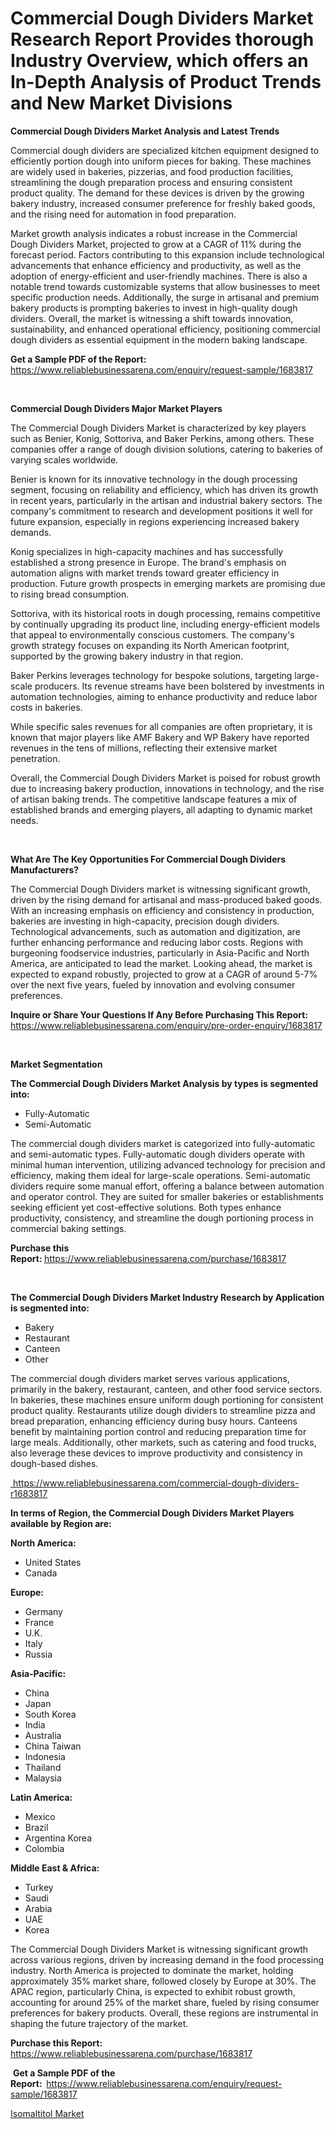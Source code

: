 <p><h1>Commercial Dough Dividers Market Research Report Provides thorough Industry Overview, which offers an In-Depth Analysis of Product Trends and New Market Divisions</h1></p><p><strong>Commercial Dough Dividers Market Analysis and Latest Trends</strong></p>
<p><p>Commercial dough dividers are specialized kitchen equipment designed to efficiently portion dough into uniform pieces for baking. These machines are widely used in bakeries, pizzerias, and food production facilities, streamlining the dough preparation process and ensuring consistent product quality. The demand for these devices is driven by the growing bakery industry, increased consumer preference for freshly baked goods, and the rising need for automation in food preparation.</p><p>Market growth analysis indicates a robust increase in the Commercial Dough Dividers Market, projected to grow at a CAGR of 11% during the forecast period. Factors contributing to this expansion include technological advancements that enhance efficiency and productivity, as well as the adoption of energy-efficient and user-friendly machines. There is also a notable trend towards customizable systems that allow businesses to meet specific production needs. Additionally, the surge in artisanal and premium bakery products is prompting bakeries to invest in high-quality dough dividers. Overall, the market is witnessing a shift towards innovation, sustainability, and enhanced operational efficiency, positioning commercial dough dividers as essential equipment in the modern baking landscape.</p></p>
<p><strong>Get a Sample PDF of the Report:&nbsp;</strong> <a href="https://www.reliablebusinessarena.com/enquiry/request-sample/1683817?utm_campaign=3062&utm_medium=2&utm_source=Github&utm_content=ia&utm_term=26032025&utm_id=commercial-dough-dividers">https://www.reliablebusinessarena.com/enquiry/request-sample/1683817</a></p>
<p>&nbsp;</p>
<p><strong>Commercial Dough Dividers Major Market Players</strong></p>
<p><p>The Commercial Dough Dividers Market is characterized by key players such as Benier, Konig, Sottoriva, and Baker Perkins, among others. These companies offer a range of dough division solutions, catering to bakeries of varying scales worldwide.</p><p>Benier is known for its innovative technology in the dough processing segment, focusing on reliability and efficiency, which has driven its growth in recent years, particularly in the artisan and industrial bakery sectors. The company's commitment to research and development positions it well for future expansion, especially in regions experiencing increased bakery demands.</p><p>Konig specializes in high-capacity machines and has successfully established a strong presence in Europe. The brand's emphasis on automation aligns with market trends toward greater efficiency in production. Future growth prospects in emerging markets are promising due to rising bread consumption.</p><p>Sottoriva, with its historical roots in dough processing, remains competitive by continually upgrading its product line, including energy-efficient models that appeal to environmentally conscious customers. The company's growth strategy focuses on expanding its North American footprint, supported by the growing bakery industry in that region.</p><p>Baker Perkins leverages technology for bespoke solutions, targeting large-scale producers. Its revenue streams have been bolstered by investments in automation technologies, aiming to enhance productivity and reduce labor costs in bakeries.</p><p>While specific sales revenues for all companies are often proprietary, it is known that major players like AMF Bakery and WP Bakery have reported revenues in the tens of millions, reflecting their extensive market penetration.</p><p>Overall, the Commercial Dough Dividers Market is poised for robust growth due to increasing bakery production, innovations in technology, and the rise of artisan baking trends. The competitive landscape features a mix of established brands and emerging players, all adapting to dynamic market needs.</p></p>
<p>&nbsp;</p>
<p><strong>What Are The Key Opportunities For Commercial Dough Dividers Manufacturers?</strong></p>
<p><p>The Commercial Dough Dividers market is witnessing significant growth, driven by the rising demand for artisanal and mass-produced baked goods. With an increasing emphasis on efficiency and consistency in production, bakeries are investing in high-capacity, precision dough dividers. Technological advancements, such as automation and digitization, are further enhancing performance and reducing labor costs. Regions with burgeoning foodservice industries, particularly in Asia-Pacific and North America, are anticipated to lead the market. Looking ahead, the market is expected to expand robustly, projected to grow at a CAGR of around 5-7% over the next five years, fueled by innovation and evolving consumer preferences.</p></p>
<p><strong>Inquire or Share Your Questions If Any Before Purchasing This Report:</strong> <a href="https://www.reliablebusinessarena.com/enquiry/pre-order-enquiry/1683817?utm_campaign=3062&utm_medium=2&utm_source=Github&utm_content=ia&utm_term=26032025&utm_id=commercial-dough-dividers">https://www.reliablebusinessarena.com/enquiry/pre-order-enquiry/1683817</a></p>
<p>&nbsp;</p>
<p><strong>Market Segmentation</strong></p>
<p><strong>The Commercial Dough Dividers Market Analysis by types is segmented into:</strong></p>
<p><ul><li>Fully-Automatic</li><li>Semi-Automatic</li></ul></p>
<p><p>The commercial dough dividers market is categorized into fully-automatic and semi-automatic types. Fully-automatic dough dividers operate with minimal human intervention, utilizing advanced technology for precision and efficiency, making them ideal for large-scale operations. Semi-automatic dividers require some manual effort, offering a balance between automation and operator control. They are suited for smaller bakeries or establishments seeking efficient yet cost-effective solutions. Both types enhance productivity, consistency, and streamline the dough portioning process in commercial baking settings.</p></p>
<p><strong>Purchase this Report:&nbsp;</strong><a href="https://www.reliablebusinessarena.com/purchase/1683817?utm_campaign=3062&utm_medium=2&utm_source=Github&utm_content=ia&utm_term=26032025&utm_id=commercial-dough-dividers">https://www.reliablebusinessarena.com/purchase/1683817</a></p>
<p>&nbsp;</p>
<p><strong>The Commercial Dough Dividers Market Industry Research by Application is segmented into:</strong></p>
<p><ul><li>Bakery</li><li>Restaurant</li><li>Canteen</li><li>Other</li></ul></p>
<p><p>The commercial dough dividers market serves various applications, primarily in the bakery, restaurant, canteen, and other food service sectors. In bakeries, these machines ensure uniform dough portioning for consistent product quality. Restaurants utilize dough dividers to streamline pizza and bread preparation, enhancing efficiency during busy hours. Canteens benefit by maintaining portion control and reducing preparation time for large meals. Additionally, other markets, such as catering and food trucks, also leverage these devices to improve productivity and consistency in dough-based dishes.</p></p>
<p><a href="https://www.reliablebusinessarena.com/commercial-dough-dividers-r1683817?utm_campaign=3062&utm_medium=2&utm_source=Github&utm_content=ia&utm_term=26032025&utm_id=commercial-dough-dividers">&nbsp;https://www.reliablebusinessarena.com/commercial-dough-dividers-r1683817</a></p>
<p><strong>In terms of Region, the Commercial Dough Dividers Market Players available by Region are:</strong></p>
<p>
    <p> <strong> North America: </strong>
        <ul>
            <li>United States</li>
            <li>Canada</li>
        </ul>
        </p> 
    <p> <strong> Europe: </strong>
        <ul>
            <li>Germany</li>
            <li>France</li>
            <li>U.K.</li>
            <li>Italy</li>
            <li>Russia</li>
        </ul>
        </p> 
    <p> <strong> Asia-Pacific: </strong>
        <ul>
            <li>China</li>
            <li>Japan</li>
            <li>South Korea</li>
            <li>India</li>
            <li>Australia</li>
            <li>China Taiwan</li>
            <li>Indonesia</li>
            <li>Thailand</li>
            <li>Malaysia</li>
        </ul>
        </p> 
    <p> <strong> Latin America: </strong>
        <ul>
            <li>Mexico</li>
            <li>Brazil</li>
            <li>Argentina Korea</li>
            <li>Colombia</li>
        </ul>
        </p> 
    <p> <strong> Middle East & Africa: </strong>
        <ul>
            <li>Turkey</li>
            <li>Saudi</li>
            <li>Arabia</li>
            <li>UAE</li>
            <li>Korea</li>
        </ul>
    </p>
    </p>
<p><p>The Commercial Dough Dividers Market is witnessing significant growth across various regions, driven by increasing demand in the food processing industry. North America is projected to dominate the market, holding approximately 35% market share, followed closely by Europe at 30%. The APAC region, particularly China, is expected to exhibit robust growth, accounting for around 25% of the market share, fueled by rising consumer preferences for bakery products. Overall, these regions are instrumental in shaping the future trajectory of the market.</p></p>
<p><strong>Purchase this Report: </strong><a href="https://www.reliablebusinessarena.com/purchase/1683817?utm_campaign=3062&utm_medium=2&utm_source=Github&utm_content=ia&utm_term=26032025&utm_id=commercial-dough-dividers">https://www.reliablebusinessarena.com/purchase/1683817</a></p>
<p>&nbsp;<strong>Get a Sample PDF of the Report:&nbsp;&nbsp;</strong><a href="https://www.reliablebusinessarena.com/enquiry/request-sample/1683817?utm_campaign=3062&utm_medium=2&utm_source=Github&utm_content=ia&utm_term=26032025&utm_id=commercial-dough-dividers">https://www.reliablebusinessarena.com/enquiry/request-sample/1683817</a></p>
<p><strong></strong></p>
<p><p><a href="https://github.com/xalatieusope/Market-Research-Report-List-1/blob/main/isomaltitol-market.md?utm_campaign=3062&utm_medium=2&utm_source=Github&utm_content=ia&utm_term=26032025&utm_id=commercial-dough-dividers">Isomaltitol Market</a></p></p>